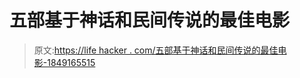 # 五部基于神话和民间传说的最佳电影

> 原文:[https://life hacker . com/五部基于神话和民间传说的最佳电影-1849165515](https://lifehacker.com/five-of-the-best-movies-based-on-mythology-and-folklore-1849165515)